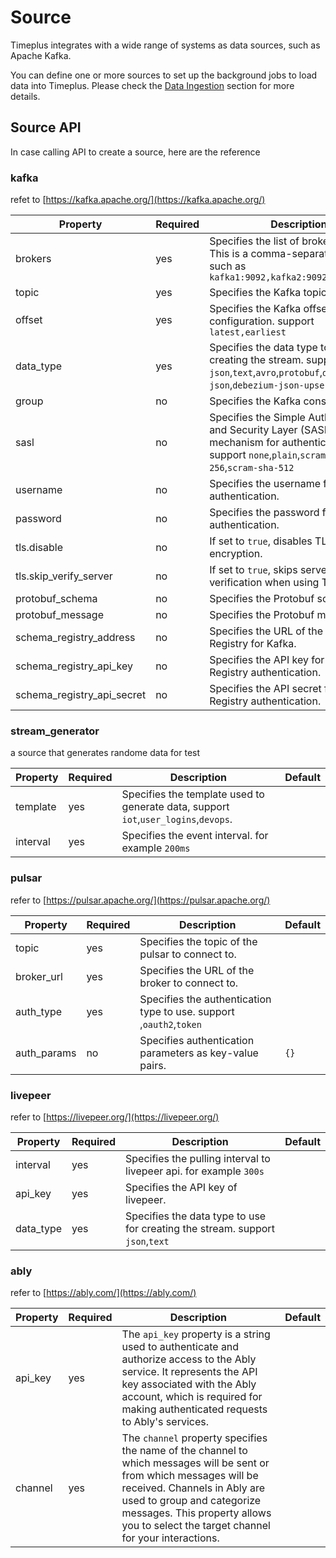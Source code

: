 # Source

Timeplus integrates with a wide range of systems as data sources, such as Apache Kafka.

You can define one or more sources to set up the background jobs to load data into Timeplus. Please check the [Data Ingestion](ingestion) section for more details.


## Source API
In case calling API to create a source, here are the reference

### kafka

refet to [https://kafka.apache.org/](https://kafka.apache.org/)

| Property                | Required    | Description                                               | Default |
|-------------------------|---------|-----------------------------------------------------------|---------|
| brokers                   | yes  | Specifies the list of broker addresses. This is a comma-separated string. such as `kafka1:9092,kafka2:9092,kafka3:9092`| | |
| topic                     | yes  | Specifies the Kafka topic to connect.              | |
| offset                    | yes  | Specifies the Kafka offset configuration.    support `latest,earliest`            ||
| data_type                 | yes| Specifies the data type to use for creating the stream.   support `json`,`text`,`avro`,`protobuf`,`debezium-json`,`debezium-json-upsert`     | | |
| group                     | no  | Specifies the Kafka consumer group.                      | | 
| sasl                      | no  | Specifies the Simple Authentication and Security Layer (SASL) mechanism for authentication. support `none`,`plain`,`scram-sha-256`,`scram-sha-512` | `none` | |
| username                  | no  | Specifies the username for authentication.               ||
| password                  | no  | Specifies the password for authentication.               ||
| tls.disable               | no    | If set to `true`, disables TLS encryption.               |`false`|
| tls.skip_verify_server    | no    | If set to `true`, skips server certificate verification when using TLS. |`false`|
| protobuf_schema           | no  | Specifies the Protobuf schema.                          |
| protobuf_message          | no  | Specifies the Protobuf message type.                     |
| schema_registry_address   | no  | Specifies the URL of the Schema Registry for Kafka.      |
| schema_registry_api_key    | no  | Specifies the API key for Schema Registry authentication. |
| schema_registry_api_secret | no  | Specifies the API secret for Schema Registry authentication. |


### stream_generator

a source that generates randome data for test

| Property                | Required    | Description                                               | Default |
|-------------------------|---------|-----------------------------------------------------------|---------|
| template    | yes      | Specifies the template used to generate data, support `iot`,`user_logins`,`devops`.            |
| interval    | yes      | Specifies the event interval. for example `200ms`       |


### pulsar

refer to [https://pulsar.apache.org/](https://pulsar.apache.org/)

| Property                | Required    | Description                                               | Default |
|-------------------------|---------|-----------------------------------------------------------|---------|
| topic    | yes      | Specifies the topic of the pulsar to connect to.            |
| broker_url    | yes      | Specifies the URL of the broker to connect to.            |
| auth_type     | yes    | Specifies the authentication type to use.  support ` `,`oauth2`,`token`           |
| auth_params   | no | Specifies authentication parameters as key-value pairs.  | `{}` |


### livepeer

refer to [https://livepeer.org/](https://livepeer.org/)

| Property                | Required    | Description                                               | Default |
|-------------------------|---------|-----------------------------------------------------------|---------|
| interval    | yes      | Specifies the pulling interval to livepeer api. for example `300s`            |
| api_key    | yes      | Specifies the API key of livepeer.            |
| data_type    | yes      | Specifies the data type to use for creating the stream.   support `json`,`text`|



### ably

refer to [https://ably.com/](https://ably.com/)

| Property  | Required    | Description                                               | Default |
|-----------|--------|-----------------------------------------------------------|---------|
| api_key    | yes | The `api_key` property is a string used to authenticate and authorize access to the Ably service. It represents the API key associated with the Ably account, which is required for making authenticated requests to Ably's services. |
| channel   | yes | The `channel` property specifies the name of the channel to which messages will be sent or from which messages will be received. Channels in Ably are used to group and categorize messages. This property allows you to select the target channel for your interactions. |
